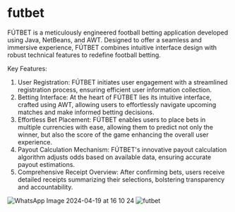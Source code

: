 # futbet
FÚTBET is a meticulously engineered football betting application developed using Java, NetBeans, and AWT. Designed to offer a seamless and immersive experience, FÚTBET combines intuitive interface design with robust technical features to redefine football betting.

Key Features:

1. User Registration: FÚTBET initiates user engagement with a streamlined registration process, ensuring efficient user information collection.
2. Betting Interface: At the heart of FÚTBET lies its intuitive interface, crafted using AWT, allowing users to effortlessly navigate upcoming matches and make informed betting decisions.
3. Effortless Bet Placement: FÚTBET enables users to place bets in multiple currencies with ease, allowing them to predict not only the winner, but also the score of the game enhancing the overall user experience.
4. Payout Calculation Mechanism: FÚTBET's innovative payout calculation algorithm adjusts odds based on available data, ensuring accurate payout estimations.
5. Comprehensive Receipt Overview: After confirming bets, users receive detailed receipts summarizing their selections, bolstering transparency and accountability.

![WhatsApp Image 2024-04-19 at 16 10 24](https://github.com/nikhilk1103/futbet/assets/164859242/afcd4454-45a7-42db-95b6-e6aefb99a28c)
![futbet](https://github.com/nikhilk1103/futbet/assets/164859242/12893f6e-5c06-4990-844d-80eb3ac50f14)

